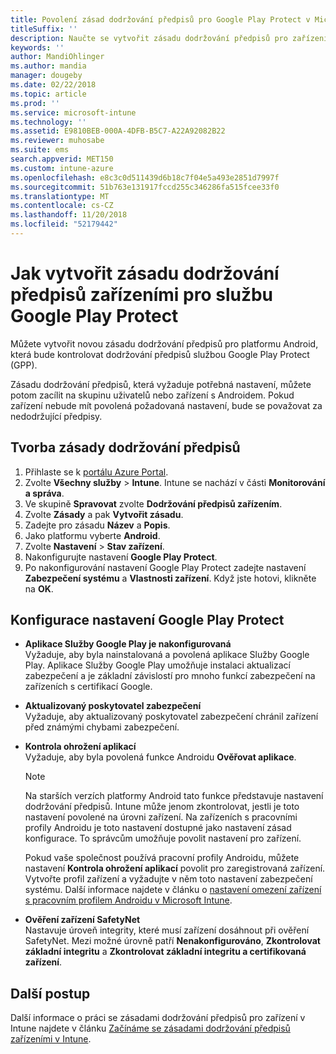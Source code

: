 ```yaml
---
title: Povolení zásad dodržování předpisů pro Google Play Protect v Microsoft Intune
titleSuffix: ''
description: Naučte se vytvořit zásadu dodržování předpisů pro zařízení s Androidem, která bude platit pro službu Google Play Protect.
keywords: ''
author: MandiOhlinger
ms.author: mandia
manager: dougeby
ms.date: 02/22/2018
ms.topic: article
ms.prod: ''
ms.service: microsoft-intune
ms.technology: ''
ms.assetid: E9810BEB-000A-4DFB-B5C7-A22A92082B22
ms.reviewer: muhosabe
ms.suite: ems
search.appverid: MET150
ms.custom: intune-azure
ms.openlocfilehash: e8c3c0d511439d6b18c7f04e5a493e2851d7997f
ms.sourcegitcommit: 51b763e131917fccd255c346286fa515fcee33f0
ms.translationtype: MT
ms.contentlocale: cs-CZ
ms.lasthandoff: 11/20/2018
ms.locfileid: "52179442"
---
```

# <a name="how-to-create-a-device-compliance-policy-to-enable-google-play-protect"></a>Jak vytvořit zásadu dodržování předpisů zařízeními pro službu Google Play Protect

Můžete vytvořit novou zásadu dodržování předpisů pro platformu Android, která bude kontrolovat dodržování předpisů službou Google Play Protect (GPP).

Zásadu dodržování předpisů, která vyžaduje potřebná nastavení, můžete potom zacílit na skupinu uživatelů nebo zařízení s Androidem. Pokud zařízení nebude mít povolená požadovaná nastavení, bude se považovat za nedodržující předpisy.

## <a name="create-a-compliance-policy"></a>Tvorba zásady dodržování předpisů

1. Přihlaste se k [portálu Azure Portal](https://portal.azure.com).
2. Zvolte **Všechny služby** > **Intune**. Intune se nachází v části **Monitorování a správa**.
2. Ve skupině **Spravovat** zvolte **Dodržování předpisů zařízením**. 
3. Zvolte **Zásady** a pak **Vytvořit zásadu**.
4. Zadejte pro zásadu **Název** a **Popis**.
5. Jako platformu vyberte **Android**.
6. Zvolte **Nastavení** > **Stav zařízení**.
7. Nakonfigurujte nastavení **Google Play Protect**.
8. Po nakonfigurování nastavení Google Play Protect zadejte nastavení **Zabezpečení systému** a **Vlastnosti zařízení**. Když jste hotovi, klikněte na **OK**.

## <a name="configure-the-google-play-protect-settings"></a>Konfigurace nastavení Google Play Protect

 - **Aplikace Služby Google Play je nakonfigurovaná**  
   Vyžaduje, aby byla nainstalovaná a povolená aplikace Služby Google Play. Aplikace Služby Google Play umožňuje instalaci aktualizací zabezpečení a je základní závislostí pro mnoho funkcí zabezpečení na zařízeních s certifikací Google.
 - **Aktualizovaný poskytovatel zabezpečení**  
   Vyžaduje, aby aktualizovaný poskytovatel zabezpečení chránil zařízení před známými chybami zabezpečení.
 - **Kontrola ohrožení aplikací**  
   Vyžaduje, aby byla povolená funkce Androidu **Ověřovat aplikace**.
    > [!Note]  
    > Na starších verzích platformy Android tato funkce představuje nastavení dodržování předpisů. Intune může jenom zkontrolovat, jestli je toto nastavení povolené na úrovni zařízení. Na zařízeních s pracovními profily Androidu je toto nastavení dostupné jako nastavení zásad konfigurace. To správcům umožňuje povolit nastavení pro zařízení.

    Pokud vaše společnost používá pracovní profily Androidu, můžete nastavení **Kontrola ohrožení aplikací** povolit pro zaregistrovaná zařízení. Vytvořte profil zařízení a vyžadujte v něm toto nastavení zabezpečení systému. Další informace najdete v článku o [nastavení omezení zařízení s pracovním profilem Androidu v Microsoft Intune](device-restrictions-android-for-work.md).

 - **Ověření zařízení SafetyNet**  
   Nastavuje úroveň integrity, které musí zařízení dosáhnout při ověření SafetyNet. Mezi možné úrovně patří **Nenakonfigurováno**, **Zkontrolovat základní integritu** a **Zkontrolovat základní integritu a certifikovaná zařízení**.




## <a name="next-steps"></a>Další postup

Další informace o práci se zásadami dodržování předpisů pro zařízení v Intune najdete v článku [Začínáme se zásadami dodržování předpisů zařízeními v Intune](device-compliance-get-started.md).
